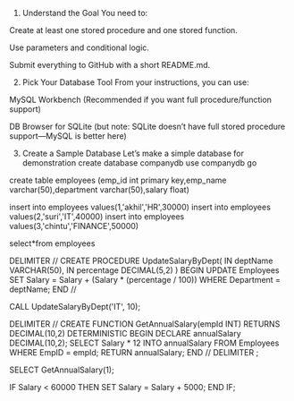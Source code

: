 1. Understand the Goal
You need to:

Create at least one stored procedure and one stored function.

Use parameters and conditional logic.

Submit everything to GitHub with a short README.md.

2. Pick Your Database Tool
From your instructions, you can use:

MySQL Workbench (Recommended if you want full procedure/function support)

DB Browser for SQLite (but note: SQLite doesn’t have full stored procedure support—MySQL is better here)

3. Create a Sample Database
Let’s make a simple database for demonstration
create database companydb
use companydb
go

create table employees (emp_id int primary key,emp_name varchar(50),department varchar(50),salary float)

insert into employees values(1,'akhil','HR',30000)
insert into employees values(2,'suri','IT',40000)
insert into employees values(3,'chintu','FINANCE',50000)

select*from employees

DELIMITER //
CREATE PROCEDURE UpdateSalaryByDept(
    IN deptName VARCHAR(50),
    IN percentage DECIMAL(5,2)
)
BEGIN
    UPDATE Employees
    SET Salary = Salary + (Salary * (percentage / 100))
    WHERE Department = deptName;
END //

CALL UpdateSalaryByDept('IT', 10);

DELIMITER //
CREATE FUNCTION GetAnnualSalary(empId INT)
RETURNS DECIMAL(10,2)
DETERMINISTIC
BEGIN
    DECLARE annualSalary DECIMAL(10,2);
    SELECT Salary * 12 INTO annualSalary
    FROM Employees
    WHERE EmpID = empId;
    RETURN annualSalary;
END //
DELIMITER ;

SELECT GetAnnualSalary(1);

IF Salary < 60000 THEN
    SET Salary = Salary + 5000;
END IF;
